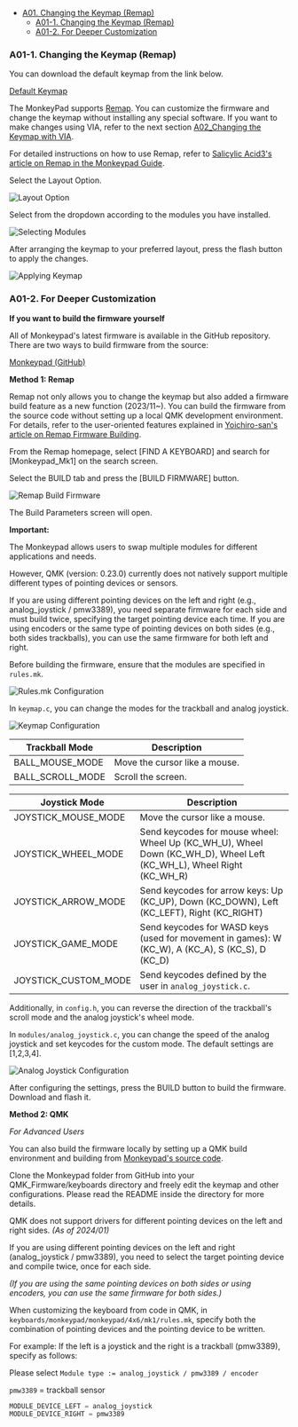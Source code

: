 <!-- ### Monkeypad Build Guide Top Page is here [English](01_build_guide.md)  -->

- [A01. Changing the Keymap (Remap)](A01_Changing_Keymap_Remap.md)
  - [A01-1. Changing the Keymap (Remap)](#A01-1Changing-the-Keymap-(Remap))
  - [A01-2. For Deeper Customization](#A01-2For-Deeper-Customization)

### A01-1. Changing the Keymap (Remap)

You can download the default keymap from the link below.

[Default Keymap](../images/keymap_cheatsheet_monkeypad.pdf)

The MonkeyPad supports [Remap](https://salicylic-acid3.hatenablog.com/entry/remap-manual). You can customize the firmware and change the keymap without installing any special software. If you want to make changes using VIA, refer to the next section [A02_Changing the Keymap with VIA](A02_Changing_Keymap_VIA.md).

For detailed instructions on how to use Remap, refer to [Salicylic Acid3's article on Remap in the Monkeypad Guide](https://salicylic-acid3.hatenablog.com/entry/remap-manual).

Select the Layout Option.

![Layout Option](../images/A01/remap_01.jpg)

Select from the dropdown according to the modules you have installed.

![Selecting Modules](../images/A01/remap_02.jpg)

After arranging the keymap to your preferred layout, press the flash button to apply the changes.

![Applying Keymap](../images/A01/remap_03.jpg)

### A01-2. For Deeper Customization

**If you want to build the firmware yourself**

All of Monkeypad's latest firmware is available in the GitHub repository. There are two ways to build firmware from the source:

[Monkeypad (GitHub)](https://github.com/monkeypad/monkeypad/tree/main/qmk_firmware/keyboards/monkeypad/monkeypad)

**Method 1: Remap**

Remap not only allows you to change the keymap but also added a firmware build feature as a new function (2023/11~). You can build the firmware from the source code without setting up a local QMK development environment. For details, refer to the user-oriented features explained in [Yoichiro-san's article on Remap Firmware Building](https://www.eisbahn.jp/yoichiro/2023/11/remap_building_firmware.html#gsc.tab=0).

From the Remap homepage, select [FIND A KEYBOARD] and search for [Monkeypad_Mk1] on the search screen.

Select the BUILD tab and press the [BUILD FIRMWARE] button.

![Remap Build Firmware](../images/A01/remap_04.png)

The Build Parameters screen will open.

**Important:**

The Monkeypad allows users to swap multiple modules for different applications and needs.

However, QMK (version: 0.23.0) currently does not natively support multiple different types of pointing devices or sensors.

If you are using different pointing devices on the left and right (e.g., analog_joystick / pmw3389), you need separate firmware for each side and must build twice, specifying the target pointing device each time. If you are using encoders or the same type of pointing devices on both sides (e.g., both sides trackballs), you can use the same firmware for both left and right.

Before building the firmware, ensure that the modules are specified in `rules.mk`.

![Rules.mk Configuration](../images/A01/remap_05.png)

In `keymap.c`, you can change the modes for the trackball and analog joystick.

![Keymap Configuration](../images/A01/remap_06.png)

| Trackball Mode    | Description                                    |
|-------------------|------------------------------------------------|
| BALL_MOUSE_MODE   | Move the cursor like a mouse.                  |
| BALL_SCROLL_MODE  | Scroll the screen.                             |

| Joystick Mode        | Description                                                                                     |
|-----------------------|-------------------------------------------------------------------------------------------------|
| JOYSTICK_MOUSE_MODE   | Move the cursor like a mouse.                                                                   |
| JOYSTICK_WHEEL_MODE   | Send keycodes for mouse wheel: Wheel Up (KC_WH_U), Wheel Down (KC_WH_D), Wheel Left (KC_WH_L), Wheel Right (KC_WH_R) |
| JOYSTICK_ARROW_MODE   | Send keycodes for arrow keys: Up (KC_UP), Down (KC_DOWN), Left (KC_LEFT), Right (KC_RIGHT)     |
| JOYSTICK_GAME_MODE    | Send keycodes for WASD keys (used for movement in games): W (KC_W), A (KC_A), S (KC_S), D (KC_D) |
| JOYSTICK_CUSTOM_MODE  | Send keycodes defined by the user in `analog_joystick.c`.                                      |

Additionally, in `config.h`, you can reverse the direction of the trackball's scroll mode and the analog joystick's wheel mode.

In `modules/analog_joystick.c`, you can change the speed of the analog joystick and set keycodes for the custom mode. The default settings are [1,2,3,4].

![Analog Joystick Configuration](../images/A01/remap_07.png)

After configuring the settings, press the BUILD button to build the firmware. Download and flash it.

**Method 2: QMK**

*For Advanced Users*

You can also build the firmware locally by setting up a QMK build environment and building from [Monkeypad's source code](https://github.com/monkeypad/monkeypad/tree/main/qmk_firmware/keyboards/monkeypad/monkeypad).

Clone the Monkeypad folder from GitHub into your QMK_Firmware/keyboards directory and freely edit the keymap and other configurations. Please read the README inside the directory for more details.

QMK does not support drivers for different pointing devices on the left and right sides. *(As of 2024/01)*

If you are using different pointing devices on the left and right (analog_joystick / pmw3389), you need to select the target pointing device and compile twice, once for each side.

*(If you are using the same pointing devices on both sides or using encoders, you can use the same firmware for both sides.)*

When customizing the keyboard from code in QMK, in `keyboards/monkeypad/monkeypad/4x6/mk1/rules.mk`, specify both the combination of pointing devices and the pointing device to be written.

For example: If the left is a joystick and the right is a trackball (pmw3389), specify as follows:

Please select `Module type := analog_joystick / pmw3389 / encoder`

`pmw3389` = trackball sensor

```c
MODULE_DEVICE_LEFT = analog_joystick
MODULE_DEVICE_RIGHT = pmw3389
